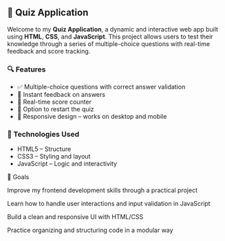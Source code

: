 

## 🧠 Quiz Application

Welcome to my **Quiz Application**, a dynamic and interactive web app built using **HTML**, **CSS**, and **JavaScript**. This project allows users to test their knowledge through a series of multiple-choice questions with real-time feedback and score tracking.

### 🔍 Features

* ✅ Multiple-choice questions with correct answer validation
* 🧾 Instant feedback on answers
* 🧮 Real-time score counter
* 🔄 Option to restart the quiz
* 📱 Responsive design – works on desktop and mobile

### 🚀 Technologies Used

* HTML5 – Structure
* CSS3 – Styling and layout
* JavaScript – Logic and interactivity


🎯 Goals

Improve my frontend development skills through a practical project

Learn how to handle user interactions and input validation in JavaScript

Build a clean and responsive UI with HTML/CSS

Practice organizing and structuring code in a modular way

